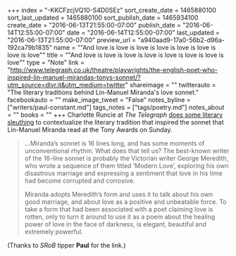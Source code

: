+++
index = "-KKCFzcjVQ10-S4D0SEz"
sort_create_date = 1465880100
sort_last_updated = 1465880100
sort_publish_date = 1465934100
create_date = "2016-06-13T21:55:00-07:00"
publish_date = "2016-06-14T12:55:00-07:00"
date = "2016-06-14T12:55:00-07:00"
last_updated = "2016-06-13T21:55:00-07:00"
preview_url = "a940aad9-17a0-56b2-d96a-192ca79b1835"
name = "\"And love is love is love is love is love is love is love is love\""
title = "\"And love is love is love is love is love is love is love is love\""
type = "Note"
link = "http://www.telegraph.co.uk/theatre/playwrights/the-english-poet-who-inspired-lin-manuel-mirandas-tonys-sonnet/?utm_source=dlvr.it&utm_medium=twitter"
shareimage = ""
twitterauto = "The literary traditions behind Lin-Manuel Miranda's love sonnet."
facebookauto = ""
make_image_tweet = "False"
notes_byline = ["writers/paul-constant.md"]
tags_notes = ["tags/poetry.md"]
notes_about = ""
books = ""
+++
Charlotte Runcie at *The Telegraph* [does some literary sleuthing](http://www.telegraph.co.uk/theatre/playwrights/the-english-poet-who-inspired-lin-manuel-mirandas-tonys-sonnet/) to contextualize the literary tradition that inspired the sonnet that Lin-Manuel Miranda read at the Tony Awards on Sunday.

<blockquote><p>...Miranda’s sonnet is 16 lines long, and has some moments of unconventional rhythm. What does that tell us? The best-known writer of the 16-line sonnet is probably the Victorian writer George Meredith, who wrote a sequence of them titled ‘Modern Love’, exploring his own disastrous marriage and expressing a sentiment that love in his time had become corrupted and corrosive.</p>

<p>Miranda adopts Meredith’s form and uses it to talk about his own good marriage, and about love as a positive and unbeatable force. To take a form that had been associated with a poet claiming love is rotten, only to turn it around to use it as a poem about the healing power of love in the face of darkness, is elegant, beautiful and extremely powerful.</p></blockquote>



(Thanks to *SRoB* tipper **Paul** for the link.)
